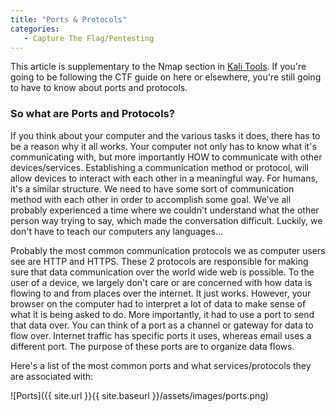 ```yaml
---
title: "Ports & Protocols"
categories:
   - Capture The Flag/Pentesting
---
```


This article is supplementary to the Nmap section in [Kali Tools](https://freshprinceofhacking.github.io/capture%20the%20flag/pentesting/Kali-Tools/). If you're going to be following the CTF guide on here or elsewhere, you're still going to have to know about ports and protocols. 

### So what are Ports and Protocols?

If you think about your computer and the various tasks it does, there has to be a reason why it all works. Your computer not only has to know what it's communicating with, but more importantly HOW to communicate with other devices/services. Establishing a communication method or protocol, will allow devices to interact with each other in a meaningful way. For humans, it's a similar structure. We need to have some sort of communication method with each other in order to accomplish some goal. We've all probably experienced a time where we couldn't understand what the other person way trying to say, which made the conversation difficult. Luckily, we don't have to teach our computers any languages... 

Probably the most common communication protocols we as computer users see are HTTP and HTTPS. These 2 protocols are responsible for making sure that data communication over the world wide web is possible. To the user of a device, we largely don't care or are concerned with how data is flowing to and from places over the internet. It just works. However, your browser on the computer had to interpret a lot of data to make sense of what it is being asked to do. More importantly, it had to use a port to send that data over. You can think of a port as a channel or gateway for data to flow over. Internet traffic has specific ports it uses, whereas email uses a different port. The purpose of these ports are to organize data flows. 

Here's a list of the most common ports and what services/protocols they are associated with:

![Ports]({{ site.url }}{{ site.baseurl }}/assets/images/ports.png)



